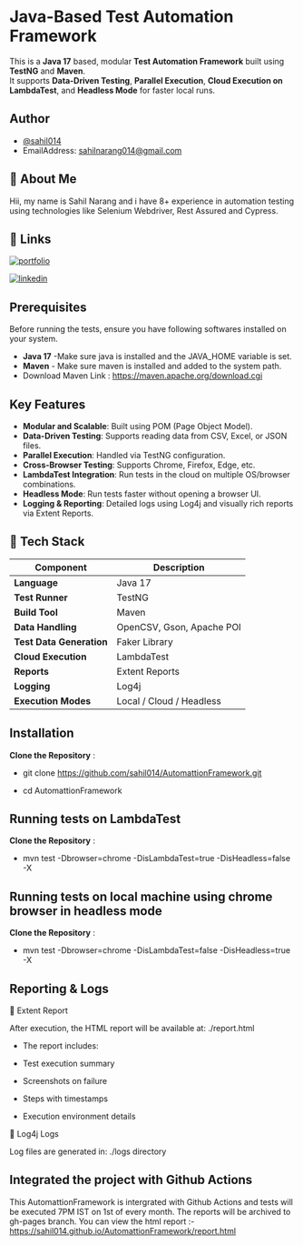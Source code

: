 # Java-Based Test Automation Framework
This is a **Java 17** based, modular **Test Automation Framework** built using **TestNG** and **Maven**.  
It supports **Data-Driven Testing**, **Parallel Execution**, **Cloud Execution on LambdaTest**, and **Headless Mode** for faster local runs.


## Author

- [@sahil014](https://github.com/sahil014)
- EmailAddress: sahilnarang014@gmail.com


## 🚀 About Me
Hii, my name is Sahil Narang and i have 8+ experience in automation testing using technologies like Selenium Webdriver, Rest Assured and Cypress.


## 🔗 Links
[![portfolio](https://img.shields.io/badge/my_portfolio-000?style=for-the-badge&logo=ko-fi&logoColor=white)](https://github.com/sahil014)

[![linkedin](https://img.shields.io/badge/linkedin-0A66C2?style=for-the-badge&logo=linkedin&logoColor=white)](www.linkedin.com/in/sahil-narang-22a352129)



## Prerequisites

Before running the tests, ensure you have following softwares installed on your system.
- **Java 17** -Make sure java is installed and the JAVA_HOME variable is set.
- **Maven** - Make sure maven is installed and added to the system path.
- Download Maven Link : https://maven.apache.org/download.cgi



## Key Features

- **Modular and Scalable**: Built using POM (Page Object Model).
- **Data-Driven Testing**: Supports reading data from CSV, Excel, or JSON files.
- **Parallel Execution**: Handled via TestNG configuration.
- **Cross-Browser Testing**: Supports Chrome, Firefox, Edge, etc.
- **LambdaTest Integration**: Run tests in the cloud on multiple OS/browser combinations.
- **Headless Mode**: Run tests faster without opening a browser UI.
- **Logging & Reporting**: Detailed logs using Log4j and visually rich reports via Extent Reports.


## 🧩 Tech Stack

| Component | Description |
|------------|-------------|
| **Language** | Java 17 |
| **Test Runner** | TestNG |
| **Build Tool** | Maven |
| **Data Handling** | OpenCSV, Gson, Apache POI |
| **Test Data Generation** | Faker Library |
| **Cloud Execution** | LambdaTest |
| **Reports** | Extent Reports |
| **Logging** | Log4j |
| **Execution Modes** | Local / Cloud / Headless |


## Installation

**Clone the Repository** :

- git clone https://github.com/sahil014/AutomattionFramework.git

- cd AutomattionFramework

## **Running tests on LambdaTest**

**Clone the Repository** :

- mvn test -Dbrowser=chrome -DisLambdaTest=true -DisHeadless=false -X

## **Running tests on local machine using chrome browser in headless mode**

**Clone the Repository** :

- mvn test -Dbrowser=chrome -DisLambdaTest=false -DisHeadless=true -X

## **Reporting & Logs**
🧾 Extent Report

After execution, the HTML report will be available at:
./report.html

- The report includes:

- Test execution summary

- Screenshots on failure

- Steps with timestamps

- Execution environment details

🧱 Log4j Logs

Log files are generated in: ./logs directory

## **Integrated the project with Github Actions**
This AutomattionFramework is intergrated with Github Actions and tests will be executed 7PM IST on 1st of every month.
The reports will be archived to gh-pages branch.
You can view the html report :- https://sahil014.github.io/AutomattionFramework/report.html 

    
    
